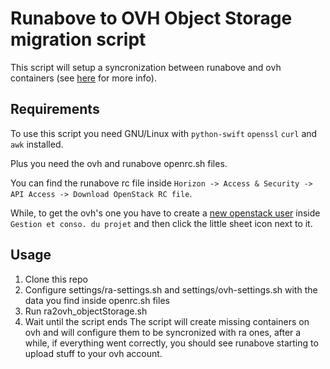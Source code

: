 # Runabove to OVH Object Storage migration script

This script will setup a syncronization between runabove and ovh containers (see [here](https://community.runabove.com/kb/en/object-storage/how-to-sync-runabove-object-storage-containers-to-ovh-public-cloud.html) for more info). 

## Requirements
To use this script you need GNU/Linux with `python-swift` `openssl` `curl` and `awk` installed.

Plus you need the ovh and runabove openrc.sh files.

You can find the runabove rc file inside `Horizon -> Access & Security -> API Access -> Download OpenStack RC file`.

While, to get the ovh's one you have to create a [new openstack user](https://www.ovh.com/fr/publiccloud/guides/g1773.creer_un_acces_a_horizon) inside `Gestion et conso. du projet` and then click the little sheet icon next to it.

## Usage
1. Clone this repo
2. Configure settings/ra-settings.sh and settings/ovh-settings.sh with the data you find inside openrc.sh files 
3. Run ra2ovh_objectStorage.sh 
4. Wait until the script ends
The script will create missing containers on ovh and will configure them to be syncronized with ra ones, after a while, if everything went correctly, you should see runabove starting to upload stuff to your ovh account.
